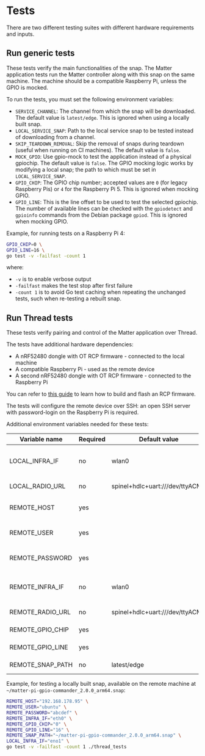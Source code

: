 # Tests

There are two different testing suites with different hardware requirements and inputs.

## Run generic tests

These tests verify the main functionalities of the snap.
The Matter application tests run the Matter controller along with this snap on the same machine. 
The machine should be a compatible Raspberry Pi, unless the GPIO is mocked.

To run the tests, you must set the following environment variables:

- `SERVICE_CHANNEL`: The channel from which the snap will be downloaded. The default value is `latest/edge`. This is ignored when using a locally built snap.
- `LOCAL_SERVICE_SNAP`: Path to the local service snap to be tested instead of downloading from a channel.
- `SKIP_TEARDOWN_REMOVAL`: Skip the removal of snaps during teardown (useful when running on CI machines). The default value is `false`.
- `MOCK_GPIO`: Use gpio-mock to test the application instead of a physical gpiochip. The default value is `false`. The GPIO mocking logic works by modifying a local snap; the path to which must be set in `LOCAL_SERVICE_SNAP`.
- `GPIO_CHIP`: The GPIO chip number; accepted values are `0` (for legacy Raspberry Pis) or `4` for the Raspberry Pi 5. This is ignored when mocking GPIO.
- `GPIO_LINE`: This is the line offset to be used to test the selected gpiochip. The number of available lines can be checked with the `gpiodetect` and `gpioinfo` commands from the Debian package `gpiod`. This is ignored when mocking GPIO.

Example, for running tests on a Raspberry Pi 4:

```bash
GPIO_CHIP=0 \
GPIO_LINE=16 \
go test -v -failfast -count 1
```

where:
- `-v` is to enable verbose output
- `-failfast` makes the test stop after first failure
- `-count 1` is to avoid Go test caching when repeating the unchanged tests, such when re-testing a rebuilt snap.

## Run Thread tests

These tests verify pairing and control of the Matter application over Thread.

The tests have additional hardware dependencies:
- A nRF52480 dongle with OT RCP firmware - connected to the local machine
- A compatible Raspberry Pi - used as the remote device
- A second nRF52480 dongle with OT RCP firmware - connected to the Raspberry Pi

You can refer to [this guide][openthread-border-router-snap-guide-url] to learn how to build and flash an RCP firmware.

The tests will configure the remote device over SSH: an open SSH server with password-login on the Raspberry Pi is required.

Additional environment variables needed for these tests:

| Variable name    | Required | Default value                   | Description                       |
|------------------|----------|---------------------------------|-----------------------------------|
| LOCAL_INFRA_IF   | no       | wlan0                           | Local backhaul network interface  |
| LOCAL_RADIO_URL  | no       | spinel+hdlc+uart:///dev/ttyACM0 | Local RCP URL                     |
| REMOTE_HOST      | yes      |                                 | Remote device IP or hostname      |
| REMOTE_USER      | yes      |                                 | Remote device SSH username        |
| REMOTE_PASSWORD  | yes      |                                 | Remote device SSH password        |
| REMOTE_INFRA_IF  | no       | wlan0                           | Remote backhaul network interface |
| REMOTE_RADIO_URL | no       | spinel+hdlc+uart:///dev/ttyACM0 | Remote RCP URL                    |
| REMOTE_GPIO_CHIP | yes      |                                 | GPIO chip number                  |
| REMOTE_GPIO_LINE | yes      |                                 | GPIO line number                  |
| REMOTE_SNAP_PATH | no       | latest/edge                     | Path to the snap file             |

Example, for testing a locally built snap, available on the remote machine at
`~/matter-pi-gpio-commander_2.0.0_arm64.snap`:

```bash
REMOTE_HOST="192.168.178.95" \
REMOTE_USER="ubuntu" \
REMOTE_PASSWORD="abcdef" \
REMOTE_INFRA_IF="eth0" \
REMOTE_GPIO_CHIP="0" \
REMOTE_GPIO_LINE="16" \
REMOTE_SNAP_PATH="~/matter-pi-gpio-commander_2.0.0_arm64.snap" \
LOCAL_INFRA_IF="eno1" \
go test -v -failfast -count 1 ./thread_tests
```

[openthread-border-router-snap-guide-url]: https://github.com/canonical/openthread-border-router-snap/wiki/Setup-OpenThread-Border-Router-with-nRF52840-Dongle

